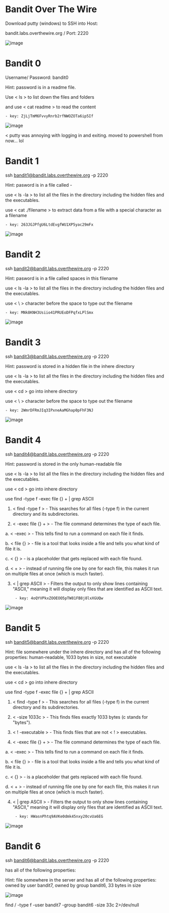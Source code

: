 # Bandit Over The Wire

Download putty (windows) to SSH into Host: 

bandit.labs.overthewire.org / Port: 2220

![image](https://github.com/user-attachments/assets/f7075d11-a06a-4ab9-98e8-7bead3d906fc)



# Bandit 0

Username/ Password: bandit0

Hint: password is in a readme file.

Use < ls > to list down the files and folders

and use < cat readme > to read the content

    - key: ZjLjTmM6FvvyRnrb2rfNWOZOTa6ip5If

![image](https://github.com/user-attachments/assets/728f4d89-52c4-491c-91ab-043c1d11c846)


< putty was annoying with logging in and exiting. moved to powershell from now... lol



# Bandit 1

ssh bandit1@bandit.labs.overthewire.org -p 2220

Hint: pasword is in a file called -

use < ls -la > to list all the files in the directory including the hidden files and the executables.

use < cat ./filename > to extract data from a file with a special character as a filename

    - key: 263JGJPfgU6LtdEvgfWU1XP5yac29mFx

![image](https://github.com/user-attachments/assets/f1cbd05f-3a9c-4036-b929-49daea379ba6)




# Bandit 2

ssh bandit2@bandit.labs.overthewire.org -p 2220

Hint: pasword is in a file called spaces in this filename

use < ls -la > to list all the files in the directory including the hidden files and the executables.

use < \ > character before the space to type out the filename

    - key: MNk8KNH3Usiio41PRUEoDFPqfxLPlSmx

![image](https://github.com/user-attachments/assets/30376592-475d-4bbc-a258-0ca4f699d692)




# Bandit 3

ssh bandit3@bandit.labs.overthewire.org -p 2220

Hint: password is stored in a hidden file in the inhere directory

use < ls -la > to list all the files in the directory including the hidden files and the executables.

use < cd > go into inhere directory

use < \ > character before the space to type out the filename

    - key: 2WmrDFRmJIq3IPxneAaMGhap0pFhF3NJ

![image](https://github.com/user-attachments/assets/6d82aa2b-6449-4404-85c2-0ddf1fdef4ca)




# Bandit 4

ssh bandit4@bandit.labs.overthewire.org -p 2220

Hint: password is stored in the only human-readable file

use < ls -la > to list all the files in the directory including the hidden files and the executables.

use < cd > go into inhere directory

use find -type f -exec file {} + | grep ASCII

1. < find -type f >  -  This searches for all files (-type f) in the current directory and its subdirectories.

2. < -exec file {} + >  -  The file command determines the type of each file.

  a. < -exec >  -  This tells find to run a command on each file it finds. 
  
  b. < file {} >  -  file is a tool that looks inside a file and tells you what kind of file it is.
 
  c. < {} > -  is a placeholder that gets replaced with each file found.
  
  d. < + >  -  instead of running file one by one for each file, this makes it run on multiple files at once (which is much faster).

3. < | grep ASCII >  -  Filters the output to only show lines containing "ASCII," meaning it will display only files that are identified as ASCII text.

        - key: 4oQYVPkxZOOEOO5pTW81FB8j8lxXGUQw

![image](https://github.com/user-attachments/assets/9584af8e-0d2c-44ef-a5fc-2fd2353040b6)




# Bandit 5

ssh bandit5@bandit.labs.overthewire.org -p 2220

Hint: file somewhere under the inhere directory and has all of the following properties: human-readable, 1033 bytes in size, not executable

use < ls -la > to list all the files in the directory including the hidden files and the executables.

use < cd > go into inhere directory

use find -type f -exec file {} + | grep ASCII

1. < find -type f >  -  This searches for all files (-type f) in the current directory and its subdirectories.

2. < -size 1033c >  -  This finds files exactly 1033 bytes (c stands for "bytes").

3. < ! -executable >  -  This finds files that are not < ! > executables.

4. < -exec file {} + >  -  The file command determines the type of each file.

  a. < -exec >  -  This tells find to run a command on each file it finds. 
  
  b. < file {} >  -  file is a tool that looks inside a file and tells you what kind of file it is.
 
  c. < {} > -  is a placeholder that gets replaced with each file found.
  
  d. < + >  -  instead of running file one by one for each file, this makes it run on multiple files at once (which is much faster). 

4. < | grep ASCII >  -  Filters the output to only show lines containing "ASCII," meaning it will display only files that are identified as ASCII text.

        - key: HWasnPhtq9AVKe0dmk45nxy20cvUa6EG

![image](https://github.com/user-attachments/assets/ffc17343-f02d-477b-8670-adc831ad039f)



# Bandit 6

ssh bandit6@bandit.labs.overthewire.org -p 2220


has all of the following properties:

Hint: file somewhere in the server and has all of the following properties: owned by user bandit7, owned by group bandit6, 33 bytes in size



![image](https://github.com/user-attachments/assets/8a0a434b-183a-4b0d-88b5-ce13fb8685c2)





find / -type f -user bandit7 -group bandit6 -size 33c 2>/dev/null








































